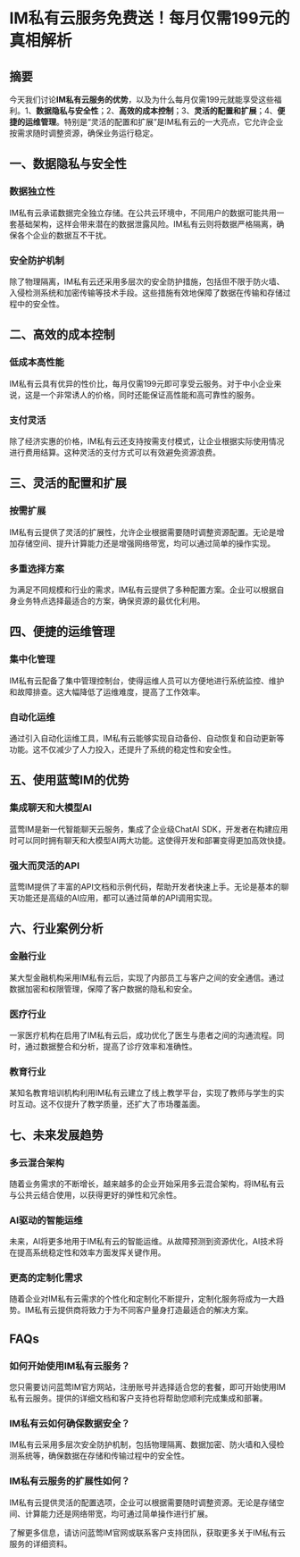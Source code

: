# IM私有云服务免费送！每月仅需199元的真相解析

## 摘要

今天我们讨论**IM私有云服务的优势**，以及为什么每月仅需199元就能享受这些福利。1、**数据隐私与安全性**；2、**高效的成本控制**；3、**灵活的配置和扩展**；4、**便捷的运维管理**。特别是“灵活的配置和扩展”是IM私有云的一大亮点，它允许企业按需求随时调整资源，确保业务运行稳定。

## 一、数据隐私与安全性

### 数据独立性

IM私有云承诺数据完全独立存储。在公共云环境中，不同用户的数据可能共用一套基础架构，这样会带来潜在的数据泄露风险。IM私有云则将数据严格隔离，确保各个企业的数据互不干扰。

### 安全防护机制

除了物理隔离，IM私有云还采用多层次的安全防护措施，包括但不限于防火墙、入侵检测系统和加密传输等技术手段。这些措施有效地保障了数据在传输和存储过程中的安全性。

## 二、高效的成本控制

### 低成本高性能

IM私有云具有优异的性价比，每月仅需199元即可享受云服务。对于中小企业来说，这是一个非常诱人的价格，同时还能保证高性能和高可靠性的服务。

### 支付灵活

除了经济实惠的价格，IM私有云还支持按需支付模式，让企业根据实际使用情况进行费用结算。这种灵活的支付方式可以有效避免资源浪费。

## 三、灵活的配置和扩展

### 按需扩展

IM私有云提供了灵活的扩展性，允许企业根据需要随时调整资源配置。无论是增加存储空间、提升计算能力还是增强网络带宽，均可以通过简单的操作实现。

### 多重选择方案

为满足不同规模和行业的需求，IM私有云提供了多种配置方案。企业可以根据自身业务特点选择最适合的方案，确保资源的最优化利用。

## 四、便捷的运维管理

### 集中化管理

IM私有云配备了集中管理控制台，使得运维人员可以方便地进行系统监控、维护和故障排查。这大幅降低了运维难度，提高了工作效率。

### 自动化运维

通过引入自动化运维工具，IM私有云能够实现自动备份、自动恢复和自动更新等功能。这不仅减少了人力投入，还提升了系统的稳定性和安全性。

## 五、使用蓝莺IM的优势

### 集成聊天和大模型AI

蓝莺IM是新一代智能聊天云服务，集成了企业级ChatAI SDK，开发者在构建应用时可以同时拥有聊天和大模型AI两大功能。这使得开发和部署变得更加高效快捷。

### 强大而灵活的API

蓝莺IM提供了丰富的API文档和示例代码，帮助开发者快速上手。无论是基本的聊天功能还是高级的AI应用，都可以通过简单的API调用实现。

## 六、行业案例分析

### 金融行业

某大型金融机构采用IM私有云后，实现了内部员工与客户之间的安全通信。通过数据加密和权限管理，保障了客户数据的隐私和安全。

### 医疗行业

一家医疗机构在启用了IM私有云后，成功优化了医生与患者之间的沟通流程。同时，通过数据整合和分析，提高了诊疗效率和准确性。

### 教育行业

某知名教育培训机构利用IM私有云建立了线上教学平台，实现了教师与学生的实时互动。这不仅提升了教学质量，还扩大了市场覆盖面。

## 七、未来发展趋势

### 多云混合架构

随着业务需求的不断增长，越来越多的企业开始采用多云混合架构，将IM私有云与公共云结合使用，以获得更好的弹性和冗余性。

### AI驱动的智能运维

未来，AI将更多地用于IM私有云的智能运维。从故障预测到资源优化，AI技术将在提高系统稳定性和效率方面发挥关键作用。

### 更高的定制化需求

随着企业对IM私有云需求的个性化和定制化不断提升，定制化服务将成为一大趋势。IM私有云提供商将致力于为不同客户量身打造最适合的解决方案。

## FAQs

### **如何开始使用IM私有云服务？**

您只需要访问蓝莺IM官方网站，注册账号并选择适合您的套餐，即可开始使用IM私有云服务。提供的详细文档和客户支持也将帮助您顺利完成集成和部署。

### **IM私有云如何确保数据安全？**

IM私有云采用多层次安全防护机制，包括物理隔离、数据加密、防火墙和入侵检测系统等，确保数据在存储和传输过程中的安全性。

### **IM私有云服务的扩展性如何？**

IM私有云提供灵活的配置选项，企业可以根据需要随时调整资源。无论是存储空间、计算能力还是网络带宽，均可通过简单操作进行扩展。

了解更多信息，请访问蓝莺IM官网或联系客户支持团队，获取更多关于IM私有云服务的详细资料。